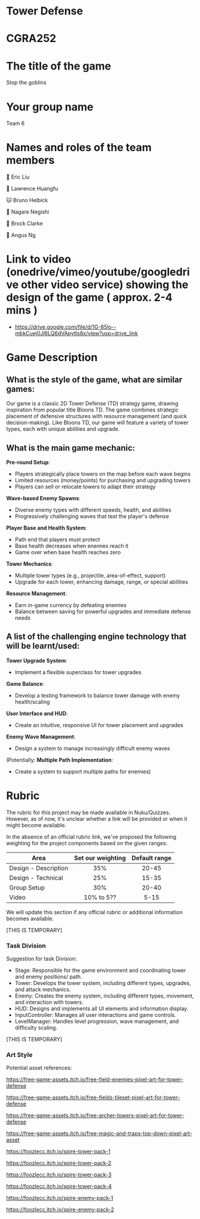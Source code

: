 # Tower Defense
# CGRA252


# The title of the game

<TEMP>Stop the goblins</TEMP>

# Your group name

<TEMP>Team 6</TEMP>

# Names and roles of the team members
🐻 Eric Liu

🐺 Lawrence Huangfu

🐱 Bruno Helbick

🐶 Nagare Negishi

🐰 Brock Clarke

🦉 Angus Ng


# Link to video (onedrive/vimeo/youtube/googledrive other video service) showing the design of the game ( approx. 2-4 mins )

- https://drive.google.com/file/d/1G-85lo--mbkCuej0Jl6LQ6dVApytIs8x/view?usp=drive_link


# Game Description

## What is the style of the game, what are similar games:<TEMP>

Our game is a classic 2D Tower Defense (TD) strategy game,
drawing inspiration from popular title Bloons TD.
The game combines strategic placement of defensive structures with resource management (and quick decision-making).
Like Bloons TD, our game will feature a variety of tower types, each with unique abilities and upgrade.
</TEMP>


## What is the main game mechanic:<TEMP>

**Pre-round Setup**:
- Players strategically place towers on the map before each wave begins
- Limited resources (money/points) for purchasing and upgrading towers
- Players can sell or relocate towers to adapt their strategy

**Wave-based Enemy Spawns**:
- Diverse enemy types with different speeds, health, and abilities
- Progressively challenging waves that test the player's defense

**Player Base and Health System**:
- Path end that players must protect
- Base health decreases when enemies reach it
- Game over when base health reaches zero

**Tower Mechanics**:
- Multiple tower types (e.g., projectile, area-of-effect, support)
- Upgrade for each tower, enhancing damage, range, or special abilities

**Resource Management**:
- Earn in-game currency by defeating enemies
- Balance between saving for powerful upgrades and immediate defense needs
</TEMP>

## A list of the challenging engine technology that will be learnt/used:<TEMP>

**Tower Upgrade System**:
- Implement a flexible superclass for tower upgrades

**Game Balance**:
- Develop a testing framework to balance tower damage with enemy health/scaling

**User Interface and HUD**:
- Create an intuitive, responsive UI for tower placement and upgrades

**Enemy Wave Management**:
- Design a system to manage increasingly difficult enemy waves

(Potentially:
**Multiple Path Implementation**:
- Create a system to support multiple paths for enemies)
</TEMP>

# Rubric
<TEMP>
The rubric for this project may be made available in Nuku/Quizzes. However, as of now, it's unclear whether a link will be provided or when it might become available.

In the absence of an official rubric link, we've proposed the following weighting for the project components based on the given ranges:

| Area | Set our weighting | Default range |
|------|:------------------:|:-------------:|
| Design - Description | 35% | 20-45 |
| Design - Technical | 25% | 15-35 |
| Group Setup | 30% | 20-40 |
| Video | 10% to 5?? | 5-15 |

We will update this section if any official rubric or additional information becomes available.
</TEMP>



[THIS IS TEMPORARY]<TEMP>
### Task Division
Suggestion for task Division:

- Stage: Responsible for the game environment and coordinating tower and enemy positions/ path.
- Tower: Develops the tower system, including different types, upgrades, and attack mechanics.
- Enemy: Creates the enemy system, including different types, movement, and interaction with towers.
- HUD: Designs and implements all UI elements and information display.
- InputController: Manages all user interactions and game controls.
- LevelManager: Handles level progression, wave management, and difficulty scaling.
</TEMP>


[THIS IS TEMPORARY]<TEMP>
### Art Style
Potential asset references:

https://free-game-assets.itch.io/free-field-enemies-pixel-art-for-tower-defense

https://free-game-assets.itch.io/free-fields-tileset-pixel-art-for-tower-defense

https://free-game-assets.itch.io/free-archer-towers-pixel-art-for-tower-defense

https://free-game-assets.itch.io/free-magic-and-traps-top-down-pixel-art-asset

https://foozlecc.itch.io/spire-tower-pack-1

https://foozlecc.itch.io/spire-tower-pack-2

https://foozlecc.itch.io/spire-tower-pack-3

https://foozlecc.itch.io/spire-tower-pack-4

https://foozlecc.itch.io/spire-enemy-pack-1

https://foozlecc.itch.io/spire-enemy-pack-2
</TEMP>
